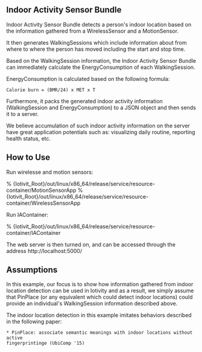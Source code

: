 Indoor Activity Sensor Bundle
-----------------------------

Indoor Activity Sensor Bundle detects a person's indoor location based on the
information gathered from a WirelessSensor and a MotionSensor.

It then generates WalkingSessions which include information about from where to
where the person has moved including the start and stop time.

Based on the WalkingSession information, the Indoor Activity Sensor Bundle can
immediately calculate the EnergyConsumption of each WalkingSession.

EnergyConsumption is calculated based on the following formula:

    Calorie burn = (BMR/24) x MET x T

Furthermore, it packs the generated indoor activity information (WalkingSession and
EnergyConsumption) to a JSON object and then sends it to a server.

We believe accumulation of such indoor activity information on the server have great
application potentials such as: visualizing daily routine, reporting health status,
etc.

How to Use
----------

Run wirelesse and motion sensors:

  % {Iotivit_Root}/out/linux/x86_64/release/service/resource-container/MotionSensorApp
  % {Iotivit_Root}/out/linux/x86_64/release/service/resource-container/WirelessSensorApp

Run IAContainer:

  % {Iotivit_Root}/out/linux/x86_64/release/service/resource-container/IAContainer

The web server is then turned on, and can be accessed through the address 
http://localhost:5000/


Assumptions
-----------

In this example, our focus is to show how information gathered from indoor location
detection can be used in Iotivity and as a result, we simply assume that PinPlace
(or any equivalent which could detect indoor locations) could provide an
individual's WalkingSession information described above.

The indoor location detection in this example imitates behaviors described in the
following paper:

    * PinPlace: associate semantic meanings with indoor locations without active
    fingerprintinge (UbiComp '15)
